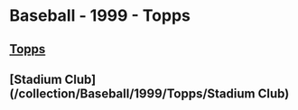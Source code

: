 # Baseball - 1999 - Topps
## [Topps](/collection/Baseball/1999/Topps/Topps)
## [Stadium Club](/collection/Baseball/1999/Topps/Stadium Club)

